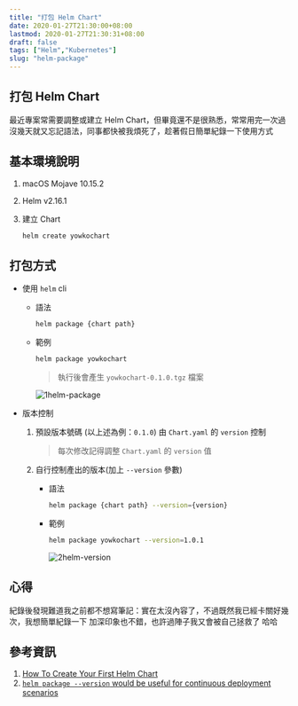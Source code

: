 ```yaml
---
title: "打包 Helm Chart"
date: 2020-01-27T21:30:00+08:00
lastmod: 2020-01-27T21:30:31+08:00
draft: false
tags: ["Helm","Kubernetes"]
slug: "helm-package"
---
```


## 打包 Helm Chart

最近專案常需要調整或建立 Helm Chart，但畢竟還不是很熟悉，常常用完一次過沒幾天就又忘記語法，同事都快被我煩死了，趁著假日簡單紀錄一下使用方式

## 基本環境說明

1. macOS Mojave 10.15.2
2. Helm v2.16.1
3. 建立 Chart

    ```bash
    helm create yowkochart
    ```

## 打包方式

* 使用 `helm` cli

    - 語法

        ```bash
        helm package {chart path}
        ```

    - 範例

        ```bash
        helm package yowkochart
        ```

        > 執行後會產生 `yowkochart-0.1.0.tgz` 檔案

        ![1helm-package](https://user-images.githubusercontent.com/3851540/73179549-99189100-414e-11ea-8cf9-5d6bce4c59f5.png)

* 版本控制
  
    1. 預設版本號碼 (以上述為例：`0.1.0`) 由 `Chart.yaml` 的 `version` 控制

        > 每次修改記得調整 `Chart.yaml` 的 `version` 值

    2. 自行控制產出的版本(加上 `--version` 參數)

        - 語法

            ```bash
            helm package {chart path} --version={version}
            ```

        - 範例

            ```bash
            helm package yowkochart --version=1.0.1
            ```

            ![2helm-version](https://user-images.githubusercontent.com/3851540/73179551-99189100-414e-11ea-88d6-7977c4de4d2a.png)

## 心得

紀錄後發現難道我之前都不想寫筆記：實在太沒內容了，不過既然我已經卡關好幾次，我想簡單紀錄一下  加深印象也不錯，也許過陣子我又會被自己拯救了 哈哈

## 參考資訊

1. [How To Create Your First Helm Chart](https://docs.bitnami.com/kubernetes/how-to/create-your-first-helm-chart/)
2. [`helm package --version` would be useful for continuous deployment scenarios](https://github.com/helm/helm/issues/1699)
